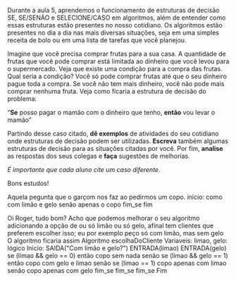 Durante a aula 5, aprendemos o funcionamento de estruturas de decisão SE, SE/SENÃO e SELECIONE/CASO em algoritmos, além de entender como essas estruturas estão presentes no nosso cotidiano.
Os algoritmos estão presentes no dia a dia nas mais diversas situações, seja em uma simples receita de bolo ou em uma lista de tarefas que você planejou.

Imagine que você precisa comprar frutas para a sua casa. A quantidade de frutas que você pode comprar está limitada ao dinheiro que você levou para o supermercado. Veja que existe uma condição para a compra das frutas. Qual seria a condição? Você só pode comprar frutas até que o seu dinheiro pague toda a compra. Se você não tem mais dinheiro, você não pode mais comprar nenhuma fruta. Veja como ficaria a estrutura de decisão do problema:

“**Se** posso pagar o mamão com o dinheiro que tenho, **então** vou levar o mamão”

Partindo desse caso citado, **dê exemplos** de atividades do seu cotidiano onde estruturas de decisão podem ser utilizadas. **Escreva** também algumas estruturas de decisão para as situações citadas por você.
Por fim, **analise** as respostas dos seus colegas e **faça** sugestões de melhorias.

*É importante que cada aluno cite um caso diferente.*

Bons estudos!

Aquela pegunta que o garçom nos faz ao pedirmos um copo.
inicio:
como com limão e gelo
  senão
    apenas o copo
      fim_se
fim

Oi Roger, tudo bom?  Acho que podemos melhorar o seu algoritmo adicionando a opção de ou só limão ou só gelo, afinal tem clientes que preferem escolher isso; eu por exemplo peço só com limão, mas sem gelo O algoritmo ficaria assim Algoritmo escolhaDoCliente Variaveis: limao, gelo: lógico Inicio: SAIDA("Com limão e gelo?") ENTRADA(limao) ENTRADA(gelo) se (limao && gelo == 0) então copo sem nada senão se (limao && gelo == 1) então copo com gelo e limao senão se (limao == 1) copo apenas com limao senão copo apenas com gelo fim_se fim_se fim_se Fim